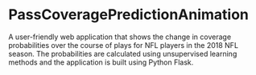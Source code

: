 # PassCoveragePredictionAnimation
A user-friendly web application that shows the change in coverage probabilities over the course of plays for NFL players in the 2018 NFL season. The probabilities are calculated using unsupervised learning methods and the application is built using Python Flask.
